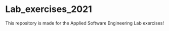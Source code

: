 # Lab_exercises_2021

This repository is made for the Applied Software Engineering Lab exercises! 




